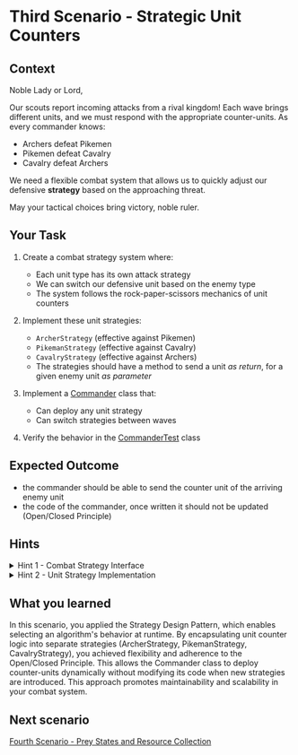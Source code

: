 # Third Scenario - Strategic Unit Counters

## Context

Noble Lady or Lord,

Our scouts report incoming attacks from a rival kingdom! Each wave brings different units, and we must respond with the appropriate counter-units. As every commander knows:

- Archers defeat Pikemen
- Pikemen defeat Cavalry
- Cavalry defeat Archers

We need a flexible combat system that allows us to quickly adjust our defensive **strategy** based on the approaching threat.

May your tactical choices bring victory, noble ruler.

## Your Task

1. Create a combat strategy system where:

   - Each unit type has its own attack strategy
   - We can switch our defensive unit based on the enemy type
   - The system follows the rock-paper-scissors mechanics of unit counters

2. Implement these unit strategies:

   - `ArcherStrategy` (effective against Pikemen)
   - `PikemanStrategy` (effective against Cavalry)
   - `CavalryStrategy` (effective against Archers)
   - The strategies should have a method to send a unit *as return*, for a given enemy unit *as parameter*

3. Implement a [Commander](../app/src/main/java/com/overlord/combat/Commander.java) class that:
   - Can deploy any unit strategy
   - Can switch strategies between waves
4. Verify the behavior in the [CommanderTest](../app/src/test/java/com/overlord/combat/CommanderTest.java) class

## Expected Outcome

- the commander should be able to send the counter unit of the arriving enemy unit
- the code of the commander, once written it should not be updated (Open/Closed Principle)

## Hints

<details>
<summary>Hint 1 - Combat Strategy Interface</summary>
<code>
interface CombatStrategy {
   public boolean isCounterOf(Unit enemyUnit);
   public Unit sendUnit();
   
}
</code>
</details>

<details>
<summary>Hint 2 - Unit Strategy Implementation</summary>
<code>
class ArcherStrategy implements CombatStrategy {
   @Override
   public boolean isCounterOf(Unit expectedEnemyUnit) {
      return expectedEnemyUnit.getClass() instanceof Pikeman.class;
   }

   @Override
   public Unit sendUnit() {
      return new Archer();
   }
}
</code>
</details>

## What you learned

In this scenario, you applied the Strategy Design Pattern, which enables selecting an algorithm's behavior at runtime. By encapsulating unit counter logic into separate strategies (ArcherStrategy, PikemanStrategy, CavalryStrategy), you achieved flexibility and adherence to the Open/Closed Principle. This allows the Commander class to deploy counter-units dynamically without modifying its code when new strategies are introduced. This approach promotes maintainability and scalability in your combat system.

## Next scenario

[Fourth Scenario - Prey States and Resource Collection](./4-scenario-state.md)
